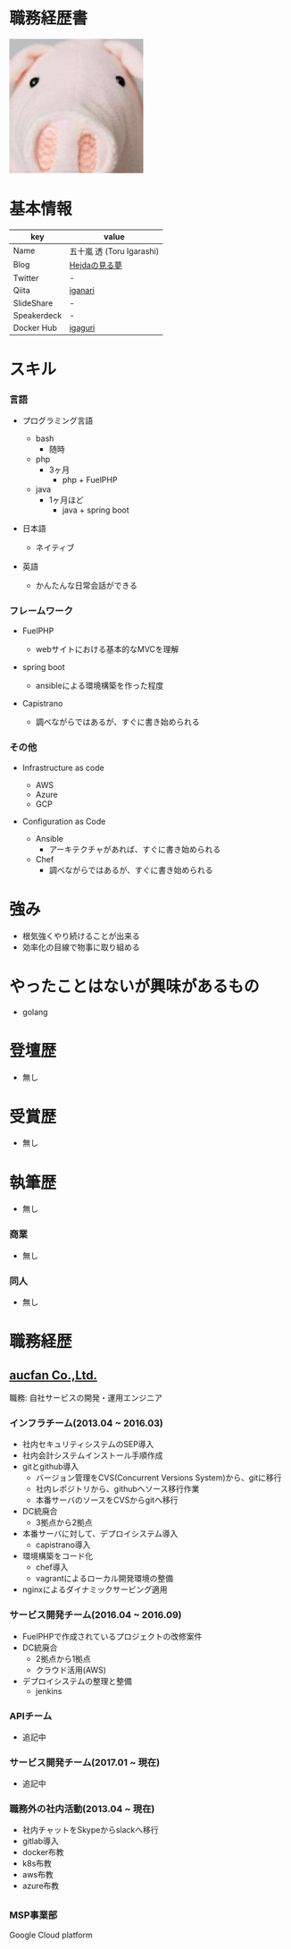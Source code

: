 # 職務経歴書

![](icon-iganari.jpg)


# 基本情報

|key|value|
|---|-----|
|Name|五十嵐 透 (Toru Igarashi)|
|Blog|[Hejdaの見る夢](http://iganari.hatenablog.com/)|
|Twitter|-|
|Qiita|[iganari](http://qiita.com/iganari)|
|SlideShare|-|
|Speakerdeck|-|
|Docker Hub|[igaguri](https://hub.docker.com/u/igaguri/)|


# スキル

### 言語

- プログラミング言語
  - bash
    - 随時
  - php
    - 3ヶ月
      - php + FuelPHP
  - java
    - 1ヶ月ほど
      - java + spring boot
    
- 日本語
  - ネイティブ
- 英語
  - かんたんな日常会話ができる
  
### フレームワーク

- FuelPHP
  - webサイトにおける基本的なMVCを理解

- spring boot
  - ansibleによる環境構築を作った程度
  
- Capistrano
  - 調べながらではあるが、すぐに書き始められる
  
### その他

- Infrastructure as code
  - AWS
  - Azure
  - GCP

- Configuration as Code
  - Ansible
    - アーキテクチャがあれば、すぐに書き始められる
  - Chef
    - 調べながらではあるが、すぐに書き始められる
    
# 強み
- 根気強くやり続けることが出来る
- 効率化の目線で物事に取り組める

# やったことはないが興味があるもの
- golang

# 登壇歴
- 無し

# 受賞歴
- 無し

# 執筆歴
- 無し

### 商業
- 無し

### 同人
- 無し

# 職務経歴

## [aucfan Co.,Ltd.](http://aucfan.co.jp/)

職務: 自社サービスの開発・運用エンジニア

### インフラチーム(2013.04 ~ 2016.03)

- 社内セキュリティシステムのSEP導入
- 社内会計システムインストール手順作成
- gitとgithub導入
  - バージョン管理をCVS(Concurrent Versions System)から、gitに移行
  - 社内レポジトリから、githubへソース移行作業
  - 本番サーバのソースをCVSからgitへ移行
- DC統廃合
  - 3拠点から2拠点
- 本番サーバに対して、デプロイシステム導入
  - capistrano導入
- 環境構築をコード化
  - chef導入
  - vagrantによるローカル開発環境の整備
- nginxによるダイナミックサービング適用
  
 
### サービス開発チーム(2016.04 ~ 2016.09)

- FuelPHPで作成されているプロジェクトの改修案件
- DC統廃合
  - 2拠点から1拠点
  - クラウド活用(AWS)
- デプロイシステムの整理と整備
  - jenkins
  
### APIチーム

- 追記中

### サービス開発チーム(2017.01 ~ 現在)

- 追記中

### 職務外の社内活動(2013.04 ~ 現在)

- 社内チャットをSkypeからslackへ移行
- gitlab導入
- docker布教
- k8s布教
- aws布教
- azure布教


## []()

### MSP事業部

Google Cloud platform
